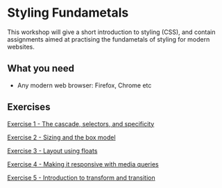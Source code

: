 # Styling Fundametals
This workshop will give a short introduction to styling (CSS), and contain assignments aimed at practising the fundametals of styling for modern websites.

## What you need
* Any modern web browser: Firefox, Chrome etc

## Exercises 
[Exercise 1 - The cascade, selectors, and specificity](exercise-1/readme.md)  

[Exercise 2 - Sizing and the box model](exercise-2/readme.md)

[Exercise 3 - Layout using floats](exercise-3/readme.md)

[Exercise 4 - Making it responsive with media queries](exercise-4/readme.md)

[Exercise 5 - Introduction to transform and transition](exercise-5/readme.md)
